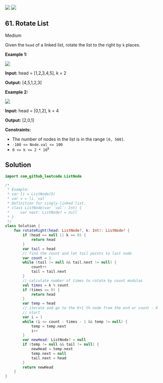 [![](https://img.shields.io/github/stars/LeetCode-Top-Interview-150/LeetCode-Top-Interview-150?label=Stars&style=flat-square)](https://github.com/LeetCode-Top-Interview-150/LeetCode-Top-Interview-150)
[![](https://img.shields.io/github/forks/LeetCode-Top-Interview-150/LeetCode-Top-Interview-150?label=Fork%20me%20on%20GitHub%20&style=flat-square)](https://github.com/LeetCode-Top-Interview-150/LeetCode-Top-Interview-150/fork)

## 61\. Rotate List

Medium

Given the `head` of a linked list, rotate the list to the right by `k` places.

**Example 1:**

![](https://assets.leetcode.com/uploads/2020/11/13/rotate1.jpg)

**Input:** head = [1,2,3,4,5], k = 2

**Output:** [4,5,1,2,3]

**Example 2:**

![](https://assets.leetcode.com/uploads/2020/11/13/roate2.jpg)

**Input:** head = [0,1,2], k = 4

**Output:** [2,0,1]

**Constraints:**

*   The number of nodes in the list is in the range `[0, 500]`.
*   `-100 <= Node.val <= 100`
*   <code>0 <= k <= 2 * 10<sup>9</sup></code>

## Solution

```kotlin
import com_github_leetcode.ListNode

/*
 * Example:
 * var li = ListNode(5)
 * var v = li.`val`
 * Definition for singly-linked list.
 * class ListNode(var `val`: Int) {
 *     var next: ListNode? = null
 * }
 */
class Solution {
    fun rotateRight(head: ListNode?, k: Int): ListNode? {
        if (head == null || k == 0) {
            return head
        }
        var tail = head
        // find the count and let tail points to last node
        var count = 1
        while (tail != null && tail.next != null) {
            count++
            tail = tail.next
        }
        // calculate number of times to rotate by count modulas
        val times = k % count
        if (times == 0) {
            return head
        }
        var temp = head
        // iterate and go to the K+1 th node from the end or count - K - 1 node from
        // start
        var i = 1
        while (i <= count - times - 1 && temp != null) {
            temp = temp.next
            i++
        }
        var newHead: ListNode? = null
        if (temp != null && tail != null) {
            newHead = temp.next
            temp.next = null
            tail.next = head
        }
        return newHead
    }
}
```